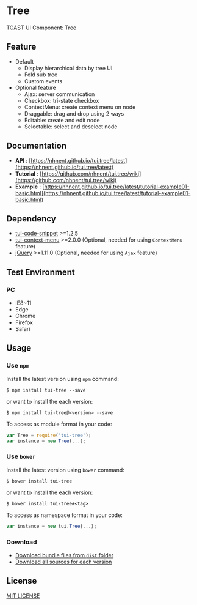 # Tree

TOAST UI Component: Tree

## Feature
* Default
    * Display hierarchical data by tree UI
    * Fold sub tree
    * Custom events
* Optional feature
    * Ajax: server communication
    * Checkbox: tri-state checkbox
    * ContextMenu: create context menu on node
    * Draggable: drag and drop using 2 ways
    * Editable: create and edit node
    * Selectable: select and deselect node

## Documentation
* **API** : [https://nhnent.github.io/tui.tree/latest](https://nhnent.github.io/tui.tree/latest)
* **Tutorial** : [https://github.com/nhnent/tui.tree/wiki](https://github.com/nhnent/tui.tree/wiki)
* **Example** : [https://nhnent.github.io/tui.tree/latest/tutorial-example01-basic.html](https://nhnent.github.io/tui.tree/latest/tutorial-example01-basic.html)

## Dependency
* [tui-code-snippet](https://github.com/nhnent/tui.code-snippet) >=1.2.5
* [tui-context-menu](https://github.com/nhnent/tui.context-menu) >=2.0.0 (Optional, needed for using `ContextMenu` feature)
* [jQuery](https://github.com/jquery/jquery/tree/1.12-stable) >=1.11.0 (Optional, needed for using `Ajax` feature)

## Test Environment
### PC
* IE8~11
* Edge
* Chrome
* Firefox
* Safari

## Usage
### Use `npm`

Install the latest version using `npm` command:

```
$ npm install tui-tree --save
```

or want to install the each version:

```
$ npm install tui-tree@<version> --save
```

To access as module format in your code:

```javascript
var Tree = require('tui-tree');
var instance = new Tree(...);
```

### Use `bower`
Install the latest version using `bower` command:

```
$ bower install tui-tree
```

or want to install the each version:

```
$ bower install tui-tree#<tag>
```

To access as namespace format in your code:

```javascript
var instance = new tui.Tree(...);
```

### Download
* [Download bundle files from `dist` folder](https://github.com/nhnent/tui.tree/tree/production/dist)
* [Download all sources for each version](https://github.com/nhnent/tui.tree/releases)

## License
[MIT LICENSE](https://github.com/nhnent/tui.tree/blob/master/LICENSE)
